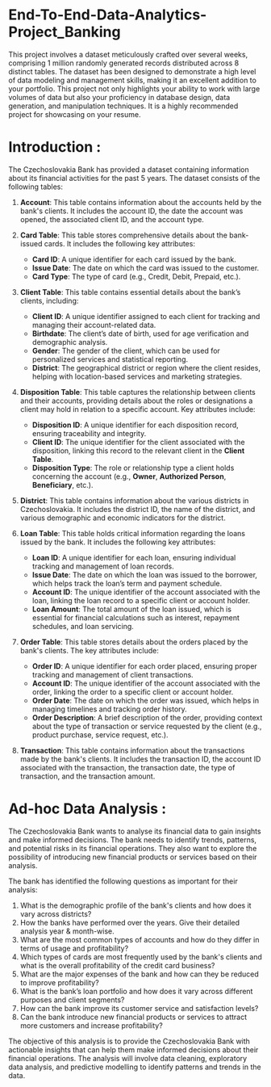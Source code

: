 # End-To-End-Data-Analytics-Project_Banking
This project involves a dataset meticulously crafted over several weeks, comprising 1 million randomly generated records distributed across 8 distinct tables. The dataset has been designed to demonstrate a high level of data modeling and management skills, making it an excellent addition to your portfolio. This project not only highlights your ability to work with large volumes of data but also your proficiency in database design, data generation, and manipulation techniques. It is a highly recommended project for showcasing on your resume.

# Introduction :

The Czechoslovakia Bank has provided a dataset containing information about its financial activities for the past 5 years. The dataset consists of the following tables:

1. **Account**: This table contains information about the accounts held by the bank's clients. It includes the account ID, the date the account was opened, the associated client ID, and the account type.

2. **Card Table**: This table stores comprehensive details about the bank-issued cards. It includes the following key attributes:
     - **Card ID**: A unique identifier for each card issued by the bank.
     - **Issue Date**: The date on which the card was issued to the customer.
     - **Card Type**: The type of card (e.g., Credit, Debit, Prepaid, etc.).
 

3. **Client Table**: This table contains essential details about the bank’s clients, including:
     - **Client ID**: A unique identifier assigned to each client for tracking and managing their account-related data.
     - **Birthdate**: The client’s date of birth, used for age verification and demographic analysis.
     - **Gender**: The gender of the client, which can be used for personalized services and statistical reporting.
     - **District**: The geographical district or region where the client resides, helping with location-based services and marketing strategies.
 

4. **Disposition Table**: This table captures the relationship between clients and their accounts, providing details about the roles or designations a client may hold in relation to a specific account. Key 
   attributes include:
      - **Disposition ID**: A unique identifier for each disposition record, ensuring traceability and integrity.
      - **Client ID**: The unique identifier for the client associated with the disposition, linking this record to the relevant client in the **Client Table**.
      - **Disposition Type**: The role or relationship type a client holds concerning the account (e.g., **Owner**, **Authorized Person**, **Beneficiary**, etc.).


5. **District**: This table contains information about the various districts in Czechoslovakia. It includes the district ID, the name of the district, and various demographic and economic indicators for the 
   district.
   

7. **Loan Table**: This table holds critical information regarding the loans issued by the bank. It includes the following key attributes:
      - **Loan ID**: A unique identifier for each loan, ensuring individual tracking and management of loan records.
      - **Issue Date**: The date on which the loan was issued to the borrower, which helps track the loan’s term and payment schedule.
      - **Account ID**: The unique identifier of the account associated with the loan, linking the loan record to a specific client or account holder.
      - **Loan Amount**: The total amount of the loan issued, which is essential for financial calculations such as interest, repayment schedules, and loan servicing.


7. **Order Table**: This table stores details about the orders placed by the bank's clients. The key attributes include:
      - **Order ID**: A unique identifier for each order placed, ensuring proper tracking and management of client transactions.
      - **Account ID**: The unique identifier of the account associated with the order, linking the order to a specific client or account holder.
      - **Order Date**: The date on which the order was issued, which helps in managing timelines and tracking order history.
      - **Order Description**: A brief description of the order, providing context about the type of transaction or service requested by the client (e.g., product purchase, service request, etc.).


8. **Transaction**: This table contains information about the transactions made by the bank's clients. It includes the transaction ID, the account ID associated with the transaction, the transaction date, the 
   type of transaction, and the transaction amount.


# Ad-hoc Data Analysis :

The Czechoslovakia Bank wants to analyse its financial data to gain insights and make informed decisions. The bank needs to identify trends, patterns, and potential risks in its financial operations. They also want to explore the possibility of introducing new financial products or services based on their analysis.

The bank has identified the following questions as important for their analysis:

1. What is the demographic profile of the bank's clients and how does it vary across districts?
2. How the banks have performed over the years. Give their detailed analysis year & month-wise.
3. What are the most common types of accounts and how do they differ in terms of usage and profitability?
4. Which types of cards are most frequently used by the bank's clients and what is the overall profitability of the credit card business?
5. What are the major expenses of the bank and how can they be reduced to improve profitability?
6. What is the bank’s loan portfolio and how does it vary across different purposes and client segments?
7. How can the bank improve its customer service and satisfaction levels?
8. Can the bank introduce new financial products or services to attract more customers and increase profitability?

The objective of this analysis is to provide the Czechoslovakia Bank with actionable insights that can help them make informed decisions about their financial operations. The analysis will involve data cleaning, exploratory data analysis, and predictive modelling to identify patterns and trends in the data.





